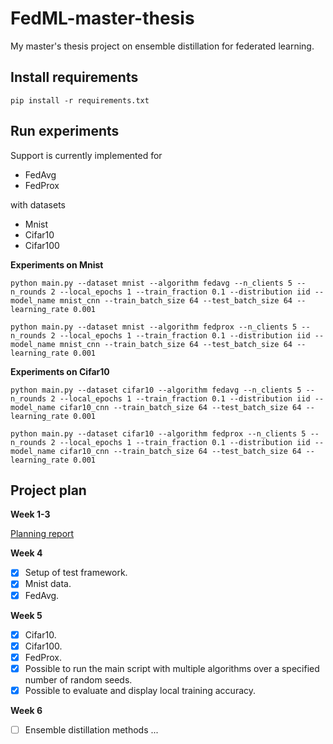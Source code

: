 # FedML-master-thesis
My master's thesis project on ensemble distillation for federated learning.

## Install requirements

```
pip install -r requirements.txt
```
## Run experiments
Support is currently implemented for

- FedAvg
- FedProx

with datasets

- Mnist
- Cifar10
- Cifar100


**Experiments on Mnist**
```
python main.py --dataset mnist --algorithm fedavg --n_clients 5 --n_rounds 2 --local_epochs 1 --train_fraction 0.1 --distribution iid --model_name mnist_cnn --train_batch_size 64 --test_batch_size 64 --learning_rate 0.001
```
```
python main.py --dataset mnist --algorithm fedprox --n_clients 5 --n_rounds 2 --local_epochs 1 --train_fraction 0.1 --distribution iid --model_name mnist_cnn --train_batch_size 64 --test_batch_size 64 --learning_rate 0.001
```

**Experiments on Cifar10**
```
python main.py --dataset cifar10 --algorithm fedavg --n_clients 5 --n_rounds 2 --local_epochs 1 --train_fraction 0.1 --distribution iid --model_name cifar10_cnn --train_batch_size 64 --test_batch_size 64 --learning_rate 0.001
```
```
python main.py --dataset cifar10 --algorithm fedprox --n_clients 5 --n_rounds 2 --local_epochs 1 --train_fraction 0.1 --distribution iid --model_name cifar10_cnn --train_batch_size 64 --test_batch_size 64 --learning_rate 0.001
```

## Project plan
**Week 1-3**

[Planning report](Planning_report.pdf)

**Week 4**
- [X] Setup of test framework.
- [X] Mnist data.
- [X] FedAvg.

**Week 5**
- [X] Cifar10.
- [X] Cifar100.
- [X] FedProx.
- [X] Possible to run the main script with multiple algorithms over a specified number of random seeds.
- [X] Possible to evaluate and display local training accuracy.

**Week 6**
- [ ] Ensemble distillation methods ...
